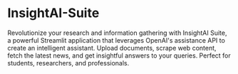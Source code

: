 # InsightAI-Suite
Revolutionize your research and information gathering with InsightAI Suite, a powerful Streamlit application that leverages OpenAI's assistance API to create an intelligent assistant. Upload documents, scrape web content, fetch the latest news, and get insightful answers to your queries. Perfect for students, researchers, and professionals.
